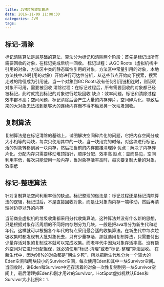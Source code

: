 ```yaml
---
title: JVM垃圾收集算法
date: 2016-11-09 11:08:30
categories: JVM
tags:
---
```

## 标记-清除
标记清除算法是最基础的算法，算法分为标记和清除两个阶段：首先是标记出所有需要回收的对象，在标记完成后统一回收。
标记过程：从GC Roots（虚拟机栈中引用的对象，方法区中类的静态属性引用的对象，方法区中常量引用的对象，本地方法栈中JNI引用的对象）开始进行可达性分析，从这些节点开始向下搜索，搜索走过的路径成为引用链，当一个对象到GC Roots没有任何引用链相连时，则证明对象不可用，需要被回收
清除过程：在标记过程后，所有需要回收的对象都已经被标记，此时就找到标记的对象进行垃圾回收
缺点：效率问题，标记和清除过程效率都不高；空间问题，标记清除后会产生大量的内存碎片，空间碎片化，导致后来的大对象无法找到足够大的连续内存而不得不触发另一次垃圾回收。
## 复制算法
复制算法是在标记清除的基础上，试图解决空间碎片化的问题，它把内存空间分成大小相等的两块，每次只使用其中的一块，当一块用完的时候，对这块进行标记，活的对象转移到另一块内存，然后把当前的内存直接清理掉
优点：解决了内存碎片化，分配内存只需要移动堆顶指针，顺序分配，效率高
缺点：显而易见，空间利用率低，每次只能使用一般内存，当对象存活率高时，每次要复制大量的对象，效率低
## 标记-整理算法
针对复制算法空间利用率低的缺点。标记整理的做法是：标记过程还是标记清除算法的逻辑，标记过后，不是直接回收对象，而是让对象向内存一端移动，然后再清理掉边界以外的内存

当前商业虚拟机的垃圾收集都采用分代收集算法，这种算法并没有什么新的思想，只是根据对象存活周期的不同将内存划分为几块，一般是把ava堆分为新生代和老年代，这样就可以根据各个年代的特点采用最合适的收集算法。在新生代中每次垃圾收集时都发现有大批对象死去，只有少量存活，那就选用复制算法，只需要付出少量存活对象的复制成本就可以完成收集。而老年代中因为对象存活率高、没有额外空间对它进行分配担保，就必须使用“标记-清理”或者“标记-整理”算法回收。
在新生代中，因为98%的对象都是“朝生夕死”，所以把新生代堆分为一个较大的Eden空间和两块较小的Survivor空间，每次使用Eden和其中一块Survivor空间。当回收时，讲Eden和Survivor中还存活着的对象一次性复制到另一块Survivor空间上，最后清理掉Eden和刚才用过的Survivor。HotSpot虚拟机默认Eden和Survivor大小比例8：1.